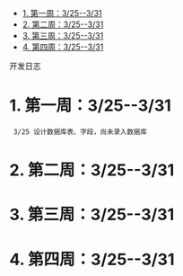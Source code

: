 <!-- TOC -->

- [1. 第一周：3/25--3/31](#1-第一周325--331)
- [2. 第二周：3/25--3/31](#2-第二周325--331)
- [3. 第三周：3/25--3/31](#3-第三周325--331)
- [4. 第四周：3/25--3/31](#4-第四周325--331)

<!-- /TOC -->

开发日志

# 1. 第一周：3/25--3/31
     3/25 设计数据库表、字段，尚未录入数据库



# 2. 第二周：3/25--3/31
# 3. 第三周：3/25--3/31
# 4. 第四周：3/25--3/31
